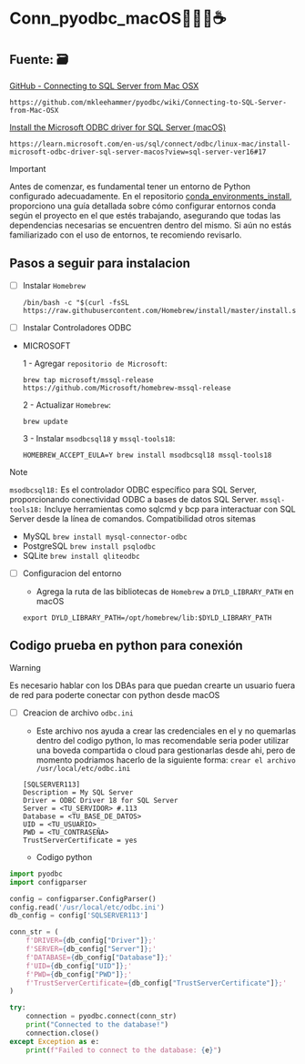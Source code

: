 # Conn_pyodbc_macOS👨‍💻🚀☕️ 

## Fuente: 🗃️

[GitHub - Connecting to SQL Server from Mac OSX](https://pages.github.com/)
```
https://github.com/mkleehammer/pyodbc/wiki/Connecting-to-SQL-Server-from-Mac-OSX
```
[Install the Microsoft ODBC driver for SQL Server (macOS)](https://learn.microsoft.com/en-us/sql/connect/odbc/linux-mac/install-microsoft-odbc-driver-sql-server-macos?view=sql-server-ver16#17)
```
https://learn.microsoft.com/en-us/sql/connect/odbc/linux-mac/install-microsoft-odbc-driver-sql-server-macos?view=sql-server-ver16#17
```
  
> [!IMPORTANT]
> Antes de comenzar, es fundamental tener un entorno de Python configurado adecuadamente. En el repositorio [conda_environments_install](https://github.com/glopez-distelsa/conda_environments_install), proporciono una guía detallada sobre cómo configurar entornos conda según el proyecto en el que estés trabajando, asegurando que todas las dependencias necesarias se encuentren dentro del mismo. Si aún no estás familiarizado con el uso de entornos, te recomiendo revisarlo.


## Pasos a seguir para instalacion 
  
- [ ] Instalar `Homebrew`
    ```
    /bin/bash -c "$(curl -fsSL https://raw.githubusercontent.com/Homebrew/install/master/install.sh)"
    ```
    
- [ ] Instalar Controladores ODBC
* MICROSOFT
  
  1 - Agregar `repositorio de Microsoft`:
  
  ```
  brew tap microsoft/mssql-release https://github.com/Microsoft/homebrew-mssql-release
  ```
      
  2 - Actualizar `Homebrew`:
  
  ```
  brew update
  ```
      
  3 - Instalar `msodbcsql18` y `mssql-tools18`:

   ```
  HOMEBREW_ACCEPT_EULA=Y brew install msodbcsql18 mssql-tools18
  ```

> [!NOTE]
> `msodbcsql18:` Es el controlador ODBC específico para SQL Server, proporcionando conectividad ODBC a bases de datos SQL Server.
> `mssql-tools18:` Incluye herramientas como sqlcmd y bcp para interactuar con SQL Server desde la línea de comandos.
> Compatibilidad otros sitemas
> - MySQL `brew install mysql-connector-odbc`
> - PostgreSQL `brew install psqlodbc`
> - SQLite `brew install qliteodbc`
        
- [ ] Configuracion del entorno
      
    - Agrega la ruta de las bibliotecas de `Homebrew` a `DYLD_LIBRARY_PATH` en macOS
      
  ```
  export DYLD_LIBRARY_PATH=/opt/homebrew/lib:$DYLD_LIBRARY_PATH
  ```

## Codigo prueba en python para conexión

> [!WARNING]
> Es necesario hablar con los DBAs para que puedan crearte un usuario fuera de red para poderte conectar con python desde macOS

- [ ] Creacion de archivo `odbc.ini`
      
    - Este archivo nos ayuda a crear las credenciales en el y no quemarlas dentro del codigo python, lo mas recomendable seria poder utilizar una boveda compartida o cloud para gestionarlas desde ahi, pero de momento podriamos hacerlo de la siguiente forma: `crear el archivo /usr/local/etc/odbc.ini`
      
  ```
  [SQLSERVER113]
  Description = My SQL Server
  Driver = ODBC Driver 18 for SQL Server
  Server = <TU_SERVIDOR> #.113
  Database = <TU_BASE_DE_DATOS>
  UID = <TU_USUARIO>
  PWD = <TU_CONTRASEÑA>
  TrustServerCertificate = yes
  ```

    - Codigo python

```python
import pyodbc
import configparser

config = configparser.ConfigParser()
config.read('/usr/local/etc/odbc.ini')
db_config = config['SQLSERVER113']

conn_str = (
    f'DRIVER={db_config["Driver"]};'
    f'SERVER={db_config["Server"]};'
    f'DATABASE={db_config["Database"]};'
    f'UID={db_config["UID"]};'
    f'PWD={db_config["PWD"]};'
    f'TrustServerCertificate={db_config["TrustServerCertificate"]};'
)

try:
    connection = pyodbc.connect(conn_str)
    print("Connected to the database!")
    connection.close()
except Exception as e:
    print(f"Failed to connect to the database: {e}")
```
